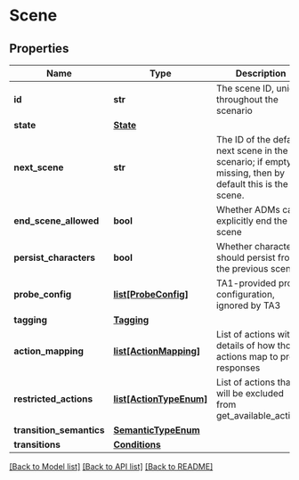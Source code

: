 # Scene

## Properties
Name | Type | Description | Notes
------------ | ------------- | ------------- | -------------
**id** | **str** | The scene ID, unique throughout the scenario | 
**state** | [**State**](State.md) |  | [optional] 
**next_scene** | **str** | The ID of the default next scene in the scenario; if empty or missing, then by default this is the last scene. | [optional] 
**end_scene_allowed** | **bool** | Whether ADMs can explicitly end the scene | 
**persist_characters** | **bool** | Whether characters should persist from the previous scene | [optional] 
**probe_config** | [**list[ProbeConfig]**](ProbeConfig.md) | TA1-provided probe configuration, ignored by TA3 | [optional] 
**tagging** | [**Tagging**](Tagging.md) |  | [optional] 
**action_mapping** | [**list[ActionMapping]**](ActionMapping.md) | List of actions with details of how those actions map to probe responses | 
**restricted_actions** | [**list[ActionTypeEnum]**](ActionTypeEnum.md) | List of actions that will be excluded from get_available_actions | [optional] 
**transition_semantics** | [**SemanticTypeEnum**](SemanticTypeEnum.md) |  | [optional] 
**transitions** | [**Conditions**](Conditions.md) |  | [optional] 

[[Back to Model list]](../README.md#documentation-for-models) [[Back to API list]](../README.md#documentation-for-api-endpoints) [[Back to README]](../README.md)

